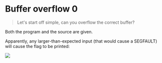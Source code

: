 # Buffer overflow 0

> Let's start off simple, can you overflow the correct buffer?

Both the program and the source are given.

Apparently, any larger-than-expected input (that would cause a SEGFAULT) will cause the flag to be printed:

![](https://i.imgur.com/BS94ghC.png)
